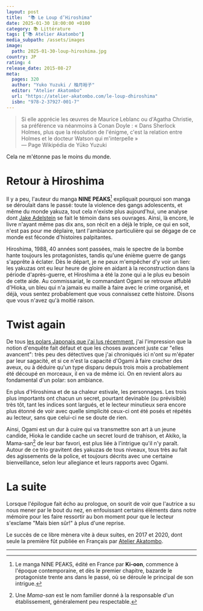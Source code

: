 ```yaml
---
layout: post
title:  "📚 Le Loup d’Hiroshima"
date: 2025-01-30 18:00:00 +0100
category: 📚 Littérature
tags: ["📚 Atelier Akatombo"]
media_subpath: /assets/images
image:
  path: 2025-01-30-loup-hiroshima.jpg
country: JP
rating: 4
release_date: 2015-08-27
meta:
  pages: 320
  author: "Yuko Yuzuki / 柚月裕子"
  editor: "Atelier Akatombo"
  url: "https://atelier-akatombo.com/le-loup-dhiroshima"
  isbn: "978-2-37927-001-7"
---
```


> Si elle apprécie les œuvres de Maurice Leblanc ou d'Agatha Christie, sa préférence va néanmoins à Conan Doyle : « Dans Sherlock Holmes, plus que la résolution de l'énigme, c'est la relation entre Holmes et le docteur Watson qui m'interpelle »   
> ―  Page Wikipédia de <wiki>Yūko Yuzuki</wiki>

Cela ne m'étonne pas le moins du monde.

# Retour à Hiroshima

Il y a peu, l'auteur du manga **NINE PEAKS**[^1] expliquait pourquoi son manga se déroulait dans le passé: toute la violence des gangs adolescents, et même du monde yakuza, tout cela n'existe plus aujourd'hui, une analyse dont [Jake Adelstein](/tags/jake-adelstein/) se fait le témoin dans ses ouvrages. Ainsi, là encore, le livre n'ayant même pas dix ans, son récit en a déjà le triple, ce qui en soit, n'est pas pour me déplaire, tant l'ambiance particulière qui se dégage de ce monde est féconde d'histoires palpitantes.

Hiroshima, 1988, 40 années sont passées, mais le spectre de la bombe hante toujours les protagonistes, tandis qu'une énième guerre de gangs s'apprête à éclater. Dès le départ, je ne peux m'empêcher d'y voir un lien: les yakuzas ont eu leur heure de gloire en aidant à la reconstruction dans la période d'après-guerre, et Hiroshima a été la zone qui a le plus eu besoin de cette aide. Au commissariat, le commandant Ogami se retrouve affublé d'Hioka, un bleu qui n'a jamais eu maille à faire avec le crime organisé, et déjà, vous sentez probablement que vous connaissez cette histoire. Disons que vous n'avez qu'à moitié raison.

# Twist again

De tous [les polars Japonais que j'ai lus récemment](/tags/atelier-akatombo/), j'ai l'impression que la notion d'enquête fait défaut et que les choses avancent juste car "elles avancent": très peu des détectives que j'ai chroniqués ici n'ont su m'épater par leur sagacité, et si ce n'est la capacité d'Ogami à faire cracher des aveux, ou à déduire qu'un type disparu depuis trois mois a probablement été découpé en morceaux, il en va de même ici. On en revient alors au fondamental d'un polar: son ambiance.

En plus d'Hiroshima et de sa chaleur estivale, les personnages. Les trois plus importants ont chacun un secret, pourtant devinable (ou prévisible) très tôt, tant les indices sont largués, et le lecteur minutieux sera encore plus étonné de voir avec quelle simplicité ceux-ci ont été posés et répétés au lecteur, sans que celui-ci ne se doute de rien.

Ainsi, Ogami est un dur à cuire qui va transmettre son art à un jeune candide, Hioka le candide cache un secret lourd de trahison, et Akiko, la Mama-san[^2] de leur bar favori, est plus liée à l'intrigue qu'il n'y paraît. Autour de ce trio gravitent des yakuzas de tous niveaux, tous très au fait des agissements de la police, et toujours décrits avec une certaine bienveillance, selon leur allegiance et leurs rapports avec Ogami.

# La suite

Lorsque l'épilogue fait écho au prologue, on sourit de voir que l'autrice a su nous mener par le bout du nez, en enfouissant certains éléments dans notre mémoire pour les faire ressortir au bon moment pour que le lecteur s'exclame "Mais bien sûr!" à plus d'une reprise.

Le succès de ce libre mènera vite à deux suites, en 2017 et 2020, dont seule la première fût publiée en Français par [Atelier Akatombo](/tags/atelier-akatombo/).

* * *
[^1]: Le manga <wiki page="Nine Peaks (manga)">NINE PEAKS</wiki>, édité en France par **Ki-oon**, commence à l'époque contemporaine, et dès le premier chapitre, bazarde le protagoniste trente ans dans le passé, où se déroule le principal de son intrigue.
[^2]: Une *Mama-san* est le nom familier donné à la responsable d'un établissement, généralement peu respectable.
